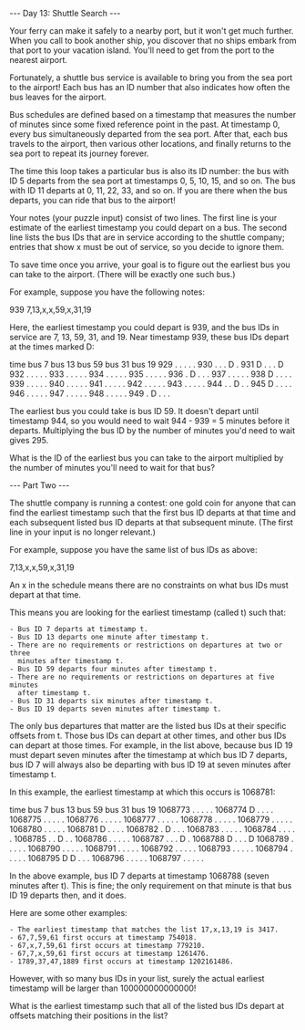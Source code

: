 --- Day 13: Shuttle Search ---

Your ferry can make it safely to a nearby port, but it won't get much further.
When you call to book another ship, you discover that no ships embark from that
port to your vacation island. You'll need to get from the port to the nearest
airport.

Fortunately, a shuttle bus service is available to bring you from the sea port
to the airport! Each bus has an ID number that also indicates how often the bus
leaves for the airport.

Bus schedules are defined based on a timestamp that measures the number of
minutes since some fixed reference point in the past. At timestamp 0, every bus
simultaneously departed from the sea port. After that, each bus travels to the
airport, then various other locations, and finally returns to the sea port to
repeat its journey forever.

The time this loop takes a particular bus is also its ID number: the bus with ID
5 departs from the sea port at timestamps 0, 5, 10, 15, and so on. The bus with
ID 11 departs at 0, 11, 22, 33, and so on. If you are there when the bus
departs, you can ride that bus to the airport!

Your notes (your puzzle input) consist of two lines. The first line is your
estimate of the earliest timestamp you could depart on a bus. The second line
lists the bus IDs that are in service according to the shuttle company; entries
that show x must be out of service, so you decide to ignore them.

To save time once you arrive, your goal is to figure out the earliest bus you
can take to the airport. (There will be exactly one such bus.)

For example, suppose you have the following notes:

939
7,13,x,x,59,x,31,19

Here, the earliest timestamp you could depart is 939, and the bus IDs in service
are 7, 13, 59, 31, and 19. Near timestamp 939, these bus IDs depart at the times
marked D:

time   bus 7   bus 13  bus 59  bus 31  bus 19
929      .       .       .       .       .
930      .       .       .       D       .
931      D       .       .       .       D
932      .       .       .       .       .
933      .       .       .       .       .
934      .       .       .       .       .
935      .       .       .       .       .
936      .       D       .       .       .
937      .       .       .       .       .
938      D       .       .       .       .
939      .       .       .       .       .
940      .       .       .       .       .
941      .       .       .       .       .
942      .       .       .       .       .
943      .       .       .       .       .
944      .       .       D       .       .
945      D       .       .       .       .
946      .       .       .       .       .
947      .       .       .       .       .
948      .       .       .       .       .
949      .       D       .       .       .

The earliest bus you could take is bus ID 59. It doesn't depart until timestamp
944, so you would need to wait 944 - 939 = 5 minutes before it departs.
Multiplying the bus ID by the number of minutes you'd need to wait gives 295.

What is the ID of the earliest bus you can take to the airport multiplied by the
number of minutes you'll need to wait for that bus?

--- Part Two ---

The shuttle company is running a contest: one gold coin for anyone that can find
the earliest timestamp such that the first bus ID departs at that time and each
subsequent listed bus ID departs at that subsequent minute. (The first line in
your input is no longer relevant.)

For example, suppose you have the same list of bus IDs as above:

7,13,x,x,59,x,31,19

An x in the schedule means there are no constraints on what bus IDs must depart
at that time.

This means you are looking for the earliest timestamp (called t) such that:

    - Bus ID 7 departs at timestamp t.
    - Bus ID 13 departs one minute after timestamp t.
    - There are no requirements or restrictions on departures at two or three
      minutes after timestamp t.
    - Bus ID 59 departs four minutes after timestamp t.
    - There are no requirements or restrictions on departures at five minutes
      after timestamp t.
    - Bus ID 31 departs six minutes after timestamp t.
    - Bus ID 19 departs seven minutes after timestamp t.

The only bus departures that matter are the listed bus IDs at their specific
offsets from t. Those bus IDs can depart at other times, and other bus IDs can
depart at those times. For example, in the list above, because bus ID 19 must
depart seven minutes after the timestamp at which bus ID 7 departs, bus ID 7
will always also be departing with bus ID 19 at seven minutes after timestamp t.

In this example, the earliest timestamp at which this occurs is 1068781:

time     bus 7   bus 13  bus 59  bus 31  bus 19
1068773    .       .       .       .       .
1068774    D       .       .       .       .
1068775    .       .       .       .       .
1068776    .       .       .       .       .
1068777    .       .       .       .       .
1068778    .       .       .       .       .
1068779    .       .       .       .       .
1068780    .       .       .       .       .
1068781    D       .       .       .       .
1068782    .       D       .       .       .
1068783    .       .       .       .       .
1068784    .       .       .       .       .
1068785    .       .       D       .       .
1068786    .       .       .       .       .
1068787    .       .       .       D       .
1068788    D       .       .       .       D
1068789    .       .       .       .       .
1068790    .       .       .       .       .
1068791    .       .       .       .       .
1068792    .       .       .       .       .
1068793    .       .       .       .       .
1068794    .       .       .       .       .
1068795    D       D       .       .       .
1068796    .       .       .       .       .
1068797    .       .       .       .       .

In the above example, bus ID 7 departs at timestamp 1068788 (seven minutes after
t). This is fine; the only requirement on that minute is that bus ID 19 departs
then, and it does.

Here are some other examples:

    - The earliest timestamp that matches the list 17,x,13,19 is 3417.
    - 67,7,59,61 first occurs at timestamp 754018.
    - 67,x,7,59,61 first occurs at timestamp 779210.
    - 67,7,x,59,61 first occurs at timestamp 1261476.
    - 1789,37,47,1889 first occurs at timestamp 1202161486.

However, with so many bus IDs in your list, surely the actual earliest timestamp
will be larger than 100000000000000!

What is the earliest timestamp such that all of the listed bus IDs depart at
offsets matching their positions in the list?
